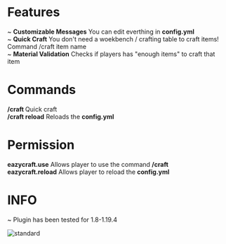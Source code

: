 # Features

~ **Customizable Messages** You can edit everthing in **config.yml** \
~ **Quick Craft** You don't need a woekbench / crafting table to craft items! Command /craft item name\
~ **Material Validation** Checks if players has "enough items" to craft that item


# Commands

**/craft <item>** Quick craft\
**/craft reload** Reloads the **config.yml**


# Permission
**eazycraft.use** Allows player to use the command **/craft**\
**eazycraft.reload** Allows player to reload the **config.yml**


# INFO

~ Plugin has been tested for 1.8-1.19.4


![standard](https://github.com/user-attachments/assets/dd9233de-d0f4-4fc3-ae08-322456bf6442)
